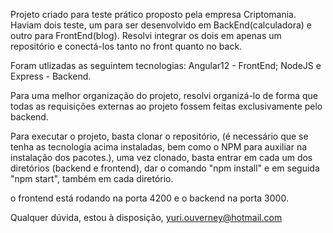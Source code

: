 Projeto criado para teste prático proposto pela empresa Criptomania.
Haviam dois teste, um para ser desenvolvido em BackEnd(calculadora) e outro para FrontEnd(blog). Resolvi integrar os dois em apenas um repositório e conectá-los tanto no front
quanto no back.

Foram utlizadas as seguintem tecnologias:
Angular12 - FrontEnd;
NodeJS e Express - Backend.

Para uma melhor organização do projeto, resolvi organizá-lo de forma que todas as requisições externas ao projeto fossem feitas exclusivamente pelo backend.

Para executar o projeto, basta clonar o repositório, (é necessário que se tenha as tecnologia acima instaladas, bem como o NPM para auxiliar na instalação dos pacotes.), uma vez
clonado, basta entrar em cada um dos diretórios (backend e frontend), dar o comando "npm install" e em seguida "npm start", também em cada diretório.

o frontend está rodando na porta 4200 e o backend na porta 3000.

Qualquer dúvida, estou à disposição, yuri.ouverney@hotmail.com
